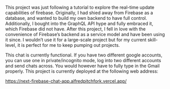 This project was just following a tutorial to explore the real-time update capabilities of firebase. Originally, I had shied away from Firebase as a database, and wanted to build my own backend to have full control. Additionally, I bought into the GraphQL API hype and fully embraced it, which Firebase did not have. 
After this project, I fell in love with the convenience of Firebase’s backend as a service model and have been using it since. I wouldn’t use it for a large-scale project but for my current skill-level, it is perfect for me to keep pumping out projects.

This chat is currently functional. If you have two different google accounts, you can use one in private/incognito mode, log into two different accounts and send chats across. You would however have to fully type in the Gmail properly. This project is currently deployed at the following web address:

https://next-firebase-chat-app.alfredpitchfork.vercel.app/
